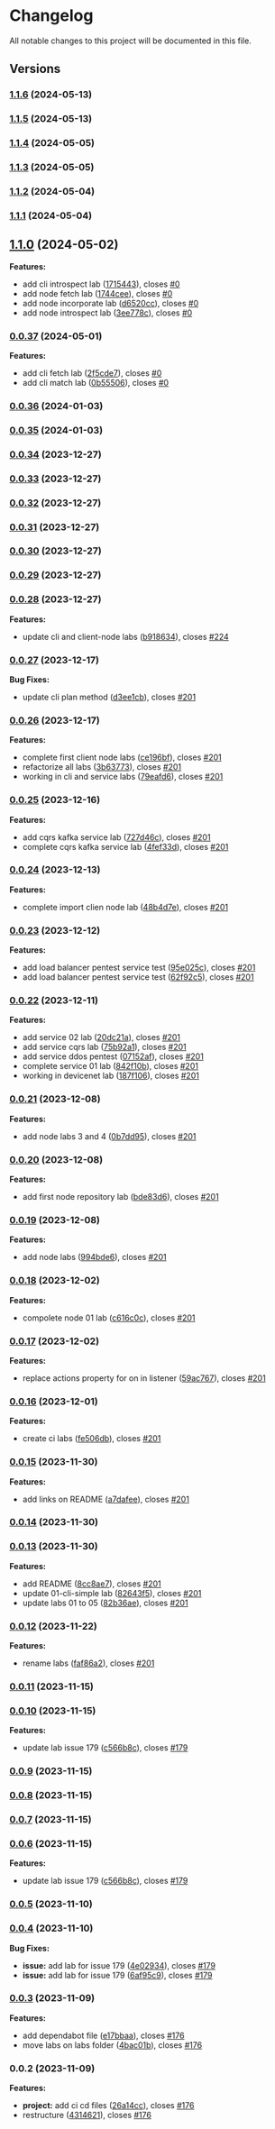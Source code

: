 # Changelog

All notable changes to this project will be documented in this file.

## Versions

### [1.1.6](https://github.com/lambda-orm/lambdaorm-labs/compare/v1.1.5...v1.1.6) (2024-05-13)

### [1.1.5](https://github.com/lambda-orm/lambdaorm-labs/compare/v1.1.4...v1.1.5) (2024-05-13)

### [1.1.4](https://github.com/lambda-orm/lambdaorm-labs/compare/v1.1.3...v1.1.4) (2024-05-05)

### [1.1.3](https://github.com/lambda-orm/lambdaorm-labs/compare/v1.1.2...v1.1.3) (2024-05-05)

### [1.1.2](https://github.com/lambda-orm/lambdaorm-labs/compare/v1.1.1...v1.1.2) (2024-05-04)

### [1.1.1](https://github.com/lambda-orm/lambdaorm-labs/compare/v1.1.0...v1.1.1) (2024-05-04)

## [1.1.0](https://github.com/lambda-orm/lambdaorm-labs/compare/v0.0.37...v1.1.0) (2024-05-02)

**Features:**

* add cli introspect  lab ([1715443](https://github.com/lambda-orm/lambdaorm-labs/commit/171544304ee3f75a00483548751d4f47c9624d68)), closes [#0](https://github.com/lambda-orm/lambdaorm-labs/issues/0)
* add node fetch lab ([1744cee](https://github.com/lambda-orm/lambdaorm-labs/commit/1744ceeff14dcb1fec199cdcd81a032cef1133f4)), closes [#0](https://github.com/lambda-orm/lambdaorm-labs/issues/0)
* add node incorporate lab ([d6520cc](https://github.com/lambda-orm/lambdaorm-labs/commit/d6520cc5dbd813efde78401c4774e65b068b8cf6)), closes [#0](https://github.com/lambda-orm/lambdaorm-labs/issues/0)
* add node introspect lab ([3ee778c](https://github.com/lambda-orm/lambdaorm-labs/commit/3ee778c496b4884c7c0ae2b334b15b9fb71be1e2)), closes [#0](https://github.com/lambda-orm/lambdaorm-labs/issues/0)

### [0.0.37](https://github.com/lambda-orm/lambdaorm-labs/compare/v0.0.36...v0.0.37) (2024-05-01)

**Features:**

* add cli fetch lab ([2f5cde7](https://github.com/lambda-orm/lambdaorm-labs/commit/2f5cde75295109dc2ca523bd51d42516f1fbe4cf)), closes [#0](https://github.com/lambda-orm/lambdaorm-labs/issues/0)
* add cli match lab ([0b55506](https://github.com/lambda-orm/lambdaorm-labs/commit/0b55506efee183a622f2bb1e8e2afc1039c64b4a)), closes [#0](https://github.com/lambda-orm/lambdaorm-labs/issues/0)

### [0.0.36](https://github.com/lambda-orm/lambdaorm-labs/compare/v0.0.35...v0.0.36) (2024-01-03)

### [0.0.35](https://github.com/lambda-orm/lambdaorm-labs/compare/v0.0.28...v0.0.35) (2024-01-03)

### [0.0.34](https://github.com/lambda-orm/lambdaorm-labs/compare/v0.0.33...v0.0.34) (2023-12-27)

### [0.0.33](https://github.com/lambda-orm/lambdaorm-labs/compare/v0.0.32...v0.0.33) (2023-12-27)

### [0.0.32](https://github.com/lambda-orm/lambdaorm-labs/compare/v0.0.31...v0.0.32) (2023-12-27)

### [0.0.31](https://github.com/lambda-orm/lambdaorm-labs/compare/v0.0.30...v0.0.31) (2023-12-27)

### [0.0.30](https://github.com/lambda-orm/lambdaorm-labs/compare/v0.0.29...v0.0.30) (2023-12-27)

### [0.0.29](https://github.com/lambda-orm/lambdaorm-labs/compare/v0.0.28...v0.0.29) (2023-12-27)

### [0.0.28](https://github.com/lambda-orm/lambdaorm-labs/compare/v0.0.27...v0.0.28) (2023-12-27)

**Features:**

* update cli and client-node labs ([b918634](https://github.com/lambda-orm/lambdaorm-labs/commit/b918634024c0ab42ccf6052c2f513b4044d8a6d5)), closes [#224](https://github.com/lambda-orm/lambdaorm-labs/issues/224)

### [0.0.27](https://github.com/lambda-orm/lambdaorm-labs/compare/v0.0.26...v0.0.27) (2023-12-17)

**Bug Fixes:**

* update cli plan method ([d3ee1cb](https://github.com/lambda-orm/lambdaorm-labs/commit/d3ee1cbe7d29dc8feb8571892cd00beee847cf9b)), closes [#201](https://github.com/lambda-orm/lambdaorm-labs/issues/201)

### [0.0.26](https://github.com/lambda-orm/lambdaorm-labs/compare/v0.0.25...v0.0.26) (2023-12-17)

**Features:**

* complete first client node labs ([ce196bf](https://github.com/lambda-orm/lambdaorm-labs/commit/ce196bf01d1d17801fcf84eca6e3cc696f0062cf)), closes [#201](https://github.com/lambda-orm/lambdaorm-labs/issues/201)
* refactorize all labs ([3b63773](https://github.com/lambda-orm/lambdaorm-labs/commit/3b63773f74171f640e59269e5fd3955c68df17ff)), closes [#201](https://github.com/lambda-orm/lambdaorm-labs/issues/201)
* working in cli and service labs ([79eafd6](https://github.com/lambda-orm/lambdaorm-labs/commit/79eafd646569b28f75770668d19429dd3ba41652)), closes [#201](https://github.com/lambda-orm/lambdaorm-labs/issues/201)

### [0.0.25](https://github.com/lambda-orm/lambdaorm-labs/compare/v0.0.24...v0.0.25) (2023-12-16)

**Features:**

* add cqrs kafka service lab ([727d46c](https://github.com/lambda-orm/lambdaorm-labs/commit/727d46c504087febd568d85646891817023de1ac)), closes [#201](https://github.com/lambda-orm/lambdaorm-labs/issues/201)
* complete cqrs kafka service lab ([4fef33d](https://github.com/lambda-orm/lambdaorm-labs/commit/4fef33dfb15b6bbdea44566d41535f94490c8e19)), closes [#201](https://github.com/lambda-orm/lambdaorm-labs/issues/201)

### [0.0.24](https://github.com/lambda-orm/lambdaorm-labs/compare/v0.0.23...v0.0.24) (2023-12-13)

**Features:**

* complete import clien node lab ([48b4d7e](https://github.com/lambda-orm/lambdaorm-labs/commit/48b4d7ec131f07b368a9e3d2d25f57ac85462bc2)), closes [#201](https://github.com/lambda-orm/lambdaorm-labs/issues/201)

### [0.0.23](https://github.com/lambda-orm/lambdaorm-labs/compare/v0.0.22...v0.0.23) (2023-12-12)

**Features:**

* add load balancer pentest service test ([95e025c](https://github.com/lambda-orm/lambdaorm-labs/commit/95e025c6baa8193012d513ac1fe27b402a535b70)), closes [#201](https://github.com/lambda-orm/lambdaorm-labs/issues/201)
* add load balancer pentest service test ([62f92c5](https://github.com/lambda-orm/lambdaorm-labs/commit/62f92c5a7eb4b10f08228e64a9780a6e6c26f7ee)), closes [#201](https://github.com/lambda-orm/lambdaorm-labs/issues/201)

### [0.0.22](https://github.com/lambda-orm/lambdaorm-labs/compare/v0.0.21...v0.0.22) (2023-12-11)

**Features:**

* add service 02 lab ([20dc21a](https://github.com/lambda-orm/lambdaorm-labs/commit/20dc21ad85367e4100e018024d140cd316754717)), closes [#201](https://github.com/lambda-orm/lambdaorm-labs/issues/201)
* add service cqrs lab ([75b92a1](https://github.com/lambda-orm/lambdaorm-labs/commit/75b92a1ba30833d4d059d8585317e182088f0bdd)), closes [#201](https://github.com/lambda-orm/lambdaorm-labs/issues/201)
* add service ddos pentest ([07152af](https://github.com/lambda-orm/lambdaorm-labs/commit/07152af000ca84c6144cf24c7e49aebcb241d464)), closes [#201](https://github.com/lambda-orm/lambdaorm-labs/issues/201)
* complete service 01 lab ([842f10b](https://github.com/lambda-orm/lambdaorm-labs/commit/842f10b3f387b7a240f1afef40fe4c9d95bc058c)), closes [#201](https://github.com/lambda-orm/lambdaorm-labs/issues/201)
* working in devicenet lab ([187f106](https://github.com/lambda-orm/lambdaorm-labs/commit/187f106685d0e9c08a309883e9f03f1a16423689)), closes [#201](https://github.com/lambda-orm/lambdaorm-labs/issues/201)

### [0.0.21](https://github.com/lambda-orm/lambdaorm-labs/compare/v0.0.20...v0.0.21) (2023-12-08)

**Features:**

* add node labs 3 and 4 ([0b7dd95](https://github.com/lambda-orm/lambdaorm-labs/commit/0b7dd95c4933d24cb95d4e2050456c971bede94f)), closes [#201](https://github.com/lambda-orm/lambdaorm-labs/issues/201)

### [0.0.20](https://github.com/lambda-orm/lambdaorm-labs/compare/v0.0.19...v0.0.20) (2023-12-08)

**Features:**

* add first node repository lab ([bde83d6](https://github.com/lambda-orm/lambdaorm-labs/commit/bde83d6405740f073ecbeff3c0a527cfdb0558fc)), closes [#201](https://github.com/lambda-orm/lambdaorm-labs/issues/201)

### [0.0.19](https://github.com/lambda-orm/lambdaorm-labs/compare/v0.0.18...v0.0.19) (2023-12-08)

**Features:**

* add node labs ([994bde6](https://github.com/lambda-orm/lambdaorm-labs/commit/994bde6499aeb9f5f7b4b9e5d7e854a7f797a5ea)), closes [#201](https://github.com/lambda-orm/lambdaorm-labs/issues/201)

### [0.0.18](https://github.com/lambda-orm/lambdaorm-labs/compare/v0.0.17...v0.0.18) (2023-12-02)

**Features:**

* compolete node 01 lab ([c616c0c](https://github.com/lambda-orm/lambdaorm-labs/commit/c616c0c5bd84b0ae52918eddf1abd82c9364f7ef)), closes [#201](https://github.com/lambda-orm/lambdaorm-labs/issues/201)

### [0.0.17](https://github.com/lambda-orm/lambdaorm-labs/compare/v0.0.16...v0.0.17) (2023-12-02)

**Features:**

* replace actions property for on in listener ([59ac767](https://github.com/lambda-orm/lambdaorm-labs/commit/59ac767e0a2bd52be13dadc92999320256786f41)), closes [#201](https://github.com/lambda-orm/lambdaorm-labs/issues/201)

### [0.0.16](https://github.com/lambda-orm/lambdaorm-labs/compare/v0.0.15...v0.0.16) (2023-12-01)

**Features:**

* create ci labs ([fe506db](https://github.com/lambda-orm/lambdaorm-labs/commit/fe506db2a1749d9b1cdacbcb5f0f6600b407f3d1)), closes [#201](https://github.com/lambda-orm/lambdaorm-labs/issues/201)

### [0.0.15](https://github.com/lambda-orm/lambdaorm-labs/compare/v0.0.14...v0.0.15) (2023-11-30)

**Features:**

* add links on README ([a7dafee](https://github.com/lambda-orm/lambdaorm-labs/commit/a7dafeee237247986c9e69ed8b5d998382c61f1c)), closes [#201](https://github.com/lambda-orm/lambdaorm-labs/issues/201)

### [0.0.14](https://github.com/lambda-orm/lambdaorm-labs/compare/v0.0.13...v0.0.14) (2023-11-30)

### [0.0.13](https://github.com/lambda-orm/lambdaorm-labs/compare/v0.0.12...v0.0.13) (2023-11-30)

**Features:**

* add README ([8cc8ae7](https://github.com/lambda-orm/lambdaorm-labs/commit/8cc8ae790f2e3a66448bb1eabfc744119805f444)), closes [#201](https://github.com/lambda-orm/lambdaorm-labs/issues/201)
* update 01-cli-simple lab ([82643f5](https://github.com/lambda-orm/lambdaorm-labs/commit/82643f510bd4bccc79977a634dfea5f2088055b5)), closes [#201](https://github.com/lambda-orm/lambdaorm-labs/issues/201)
* update labs 01 to 05 ([82b36ae](https://github.com/lambda-orm/lambdaorm-labs/commit/82b36ae6d60bfa88886c03ccbb01416016a1762e)), closes [#201](https://github.com/lambda-orm/lambdaorm-labs/issues/201)

### [0.0.12](https://github.com/lambda-orm/lambdaorm-labs/compare/v0.0.11...v0.0.12) (2023-11-22)

**Features:**

* rename labs ([faf86a2](https://github.com/lambda-orm/lambdaorm-labs/commit/faf86a2194027b41dbd3df54898f4b275a9f0899)), closes [#201](https://github.com/lambda-orm/lambdaorm-labs/issues/201)

### [0.0.11](https://github.com/lambda-orm/lambdaorm-labs/compare/v0.0.10...v0.0.11) (2023-11-15)

### [0.0.10](https://github.com/lambda-orm/lambdaorm-labs/compare/v0.0.5...v0.0.10) (2023-11-15)

**Features:**

* update lab issue 179 ([c566b8c](https://github.com/lambda-orm/lambdaorm-labs/commit/c566b8c7701ec014a5d401bd52a034968102f4c3)), closes [#179](https://github.com/lambda-orm/lambdaorm-labs/issues/179)

### [0.0.9](https://github.com/lambda-orm/lambdaorm-labs/compare/v0.0.8...v0.0.9) (2023-11-15)

### [0.0.8](https://github.com/lambda-orm/lambdaorm-labs/compare/v0.0.7...v0.0.8) (2023-11-15)

### [0.0.7](https://github.com/lambda-orm/lambdaorm-labs/compare/v0.0.6...v0.0.7) (2023-11-15)

### [0.0.6](https://github.com/lambda-orm/lambdaorm-labs/compare/v0.0.5...v0.0.6) (2023-11-15)

**Features:**

* update lab issue 179 ([c566b8c](https://github.com/lambda-orm/lambdaorm-labs/commit/c566b8c7701ec014a5d401bd52a034968102f4c3)), closes [#179](https://github.com/lambda-orm/lambdaorm-labs/issues/179)

### [0.0.5](https://github.com/lambda-orm/lambdaorm-labs/compare/v0.0.4...v0.0.5) (2023-11-10)

### [0.0.4](https://github.com/lambda-orm/lambdaorm-labs/compare/v0.0.3...v0.0.4) (2023-11-10)

**Bug Fixes:**

* **issue:** add lab for issue 179 ([4e02934](https://github.com/lambda-orm/lambdaorm-labs/commit/4e02934cfa5c3b8ba07e00484b8e969f3c8ea038)), closes [#179](https://github.com/lambda-orm/lambdaorm/issues/179)
* **issue:** add lab for issue 179 ([6af95c9](https://github.com/lambda-orm/lambdaorm-labs/commit/6af95c9f91cb2dfa1a3b6069d81ded7e0e47477e)), closes [#179](https://github.com/lambda-orm/lambdaorm/issues/179)

### [0.0.3](https://github.com/lambda-orm/lambdaorm-labs/compare/v0.0.2...v0.0.3) (2023-11-09)

**Features:**

* add dependabot file ([e17bbaa](https://github.com/lambda-orm/lambdaorm-labs/commit/e17bbaa9cf5fc218b5ee19bc743340fd989e9221)), closes [#176](https://github.com/lambda-orm/lambdaorm/issues/176)
* move labs on labs folder ([4bac01b](https://github.com/lambda-orm/lambdaorm-labs/commit/4bac01bf0027c0fa3085a974e046791c8f40f057)), closes [#176](https://github.com/lambda-orm/lambdaorm/issues/176)

### 0.0.2 (2023-11-09)

**Features:**

* **project:** add ci cd files ([26a14cc](https://github.com/lambda-orm/lambdaorm-labs/commit/26a14cc3068cbff76b8e009d1802531421ff130b)), closes [#176](https://github.com/lambda-orm/lambdaorm-labs/issues/176)
* restructure ([4314621](https://github.com/lambda-orm/lambdaorm-labs/commit/4314621a488b2353b58dfc3e4bf6a24696fc6a88)), closes [#176](https://github.com/lambda-orm/lambdaorm/issues/176)
